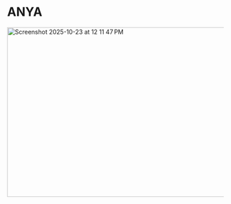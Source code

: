 # ANYA

<img width="669" height="395" alt="Screenshot 2025-10-23 at 12 11 47 PM" src="https://github.com/user-attachments/assets/7605e2d9-819e-4d0e-86e3-ec55fdb76dbf" />
